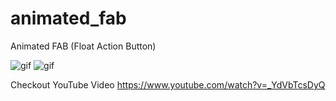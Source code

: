# animated_fab

Animated FAB (Float Action Button)

![gif](https://user-images.githubusercontent.com/57302933/150409207-ed046311-4d74-494e-935b-c34b5217af0f.gif)
![gif](https://user-images.githubusercontent.com/57302933/150409959-eb3f6cd0-b74f-46cd-89bc-dbeea3fa41d8.gif)

Checkout YouTube Video https://www.youtube.com/watch?v=_YdVbTcsDyQ
